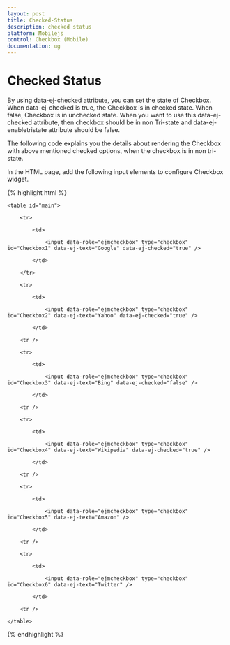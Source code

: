 ```yaml
---
layout: post
title: Checked-Status
description: checked status
platform: Mobilejs
control: Checkbox (Mobile)
documentation: ug
---
```


# Checked Status

By using data-ej-checked attribute, you can set the state of Checkbox. When data-ej-checked is true, the Checkbox is in checked state. When false, Checkbox is in unchecked state. When you want to use this data-ej-checked attribute, then checkbox should be in non Tri-state and data-ej-enabletristate attribute should be false.

The following code explains you the details about rendering the Checkbox with above mentioned checked options, when the checkbox is in non tri-state.

In the HTML page, add the following input elements to configure Checkbox widget.                                     

{% highlight html %}

    <table id="main">

        <tr>

            <td>

                <input data-role="ejmcheckbox" type="checkbox" id="Checkbox1" data-ej-text="Google" data-ej-checked="true" />

            </td>

        </tr>

        <tr>

            <td>

                <input data-role="ejmcheckbox" type="checkbox" id="Checkbox2" data-ej-text="Yahoo" data-ej-checked="true" />

            </td>

        <tr />

        <tr>

            <td>

                <input data-role="ejmcheckbox" type="checkbox" id="Checkbox3" data-ej-text="Bing" data-ej-checked="false" />

            </td>

        <tr />

        <tr>

            <td>

                <input data-role="ejmcheckbox" type="checkbox" id="Checkbox4" data-ej-text="Wikipedia" data-ej-checked="true" />

            </td>

        <tr />

        <tr>

            <td>

                <input data-role="ejmcheckbox" type="checkbox" id="Checkbox5" data-ej-text="Amazon" />

            </td>

        <tr />

        <tr>

            <td>

                <input data-role="ejmcheckbox" type="checkbox" id="Checkbox6" data-ej-text="Twitter" />

            </td>

        <tr />

    </table>



{% endhighlight %}



